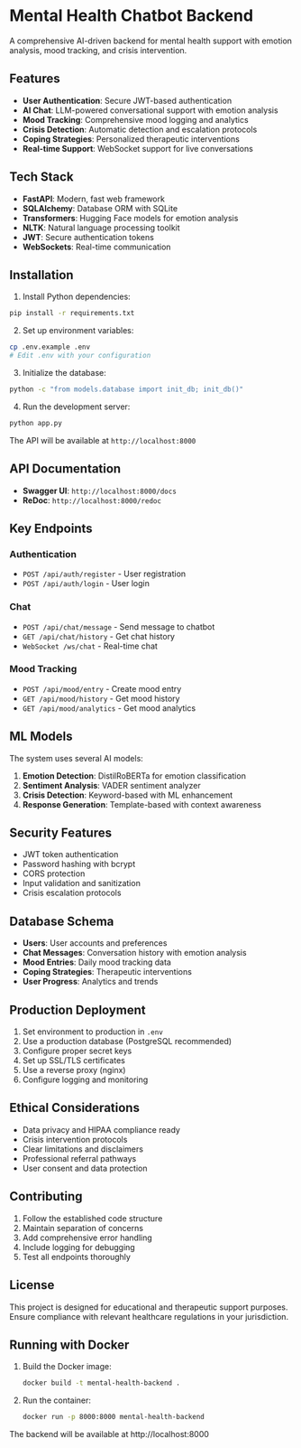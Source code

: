 # Mental Health Chatbot Backend

A comprehensive AI-driven backend for mental health support with emotion analysis, mood tracking, and crisis intervention.

## Features

- **User Authentication**: Secure JWT-based authentication
- **AI Chat**: LLM-powered conversational support with emotion analysis
- **Mood Tracking**: Comprehensive mood logging and analytics
- **Crisis Detection**: Automatic detection and escalation protocols
- **Coping Strategies**: Personalized therapeutic interventions
- **Real-time Support**: WebSocket support for live conversations

## Tech Stack

- **FastAPI**: Modern, fast web framework
- **SQLAlchemy**: Database ORM with SQLite
- **Transformers**: Hugging Face models for emotion analysis
- **NLTK**: Natural language processing toolkit
- **JWT**: Secure authentication tokens
- **WebSockets**: Real-time communication

## Installation

1. Install Python dependencies:
```bash
pip install -r requirements.txt
```

2. Set up environment variables:
```bash
cp .env.example .env
# Edit .env with your configuration
```

3. Initialize the database:
```bash
python -c "from models.database import init_db; init_db()"
```

4. Run the development server:
```bash
python app.py
```

The API will be available at `http://localhost:8000`

## API Documentation

- **Swagger UI**: `http://localhost:8000/docs`
- **ReDoc**: `http://localhost:8000/redoc`

## Key Endpoints

### Authentication
- `POST /api/auth/register` - User registration
- `POST /api/auth/login` - User login

### Chat
- `POST /api/chat/message` - Send message to chatbot
- `GET /api/chat/history` - Get chat history
- `WebSocket /ws/chat` - Real-time chat

### Mood Tracking
- `POST /api/mood/entry` - Create mood entry
- `GET /api/mood/history` - Get mood history
- `GET /api/mood/analytics` - Get mood analytics

## ML Models

The system uses several AI models:

1. **Emotion Detection**: DistilRoBERTa for emotion classification
2. **Sentiment Analysis**: VADER sentiment analyzer
3. **Crisis Detection**: Keyword-based with ML enhancement
4. **Response Generation**: Template-based with context awareness

## Security Features

- JWT token authentication
- Password hashing with bcrypt
- CORS protection
- Input validation and sanitization
- Crisis escalation protocols

## Database Schema

- **Users**: User accounts and preferences
- **Chat Messages**: Conversation history with emotion analysis
- **Mood Entries**: Daily mood tracking data
- **Coping Strategies**: Therapeutic interventions
- **User Progress**: Analytics and trends

## Production Deployment

1. Set environment to production in `.env`
2. Use a production database (PostgreSQL recommended)
3. Configure proper secret keys
4. Set up SSL/TLS certificates
5. Use a reverse proxy (nginx)
6. Configure logging and monitoring

## Ethical Considerations

- Data privacy and HIPAA compliance ready
- Crisis intervention protocols
- Clear limitations and disclaimers
- Professional referral pathways
- User consent and data protection

## Contributing

1. Follow the established code structure
2. Maintain separation of concerns
3. Add comprehensive error handling
4. Include logging for debugging
5. Test all endpoints thoroughly

## License

This project is designed for educational and therapeutic support purposes. Ensure compliance with relevant healthcare regulations in your jurisdiction.

## Running with Docker

1. Build the Docker image:
   ```sh
   docker build -t mental-health-backend .
   ```
2. Run the container:
   ```sh
   docker run -p 8000:8000 mental-health-backend
   ```

The backend will be available at http://localhost:8000